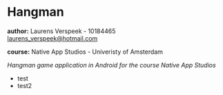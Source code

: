Hangman
=======

**author:** Laurens Verspeek - 10184465<br>
        laurens_verspeek@hotmail.com

**course:** Native App Studios - Univeristy of Amsterdam

_Hangman game application in Android for the course Native App Studios_

- test
- test2
